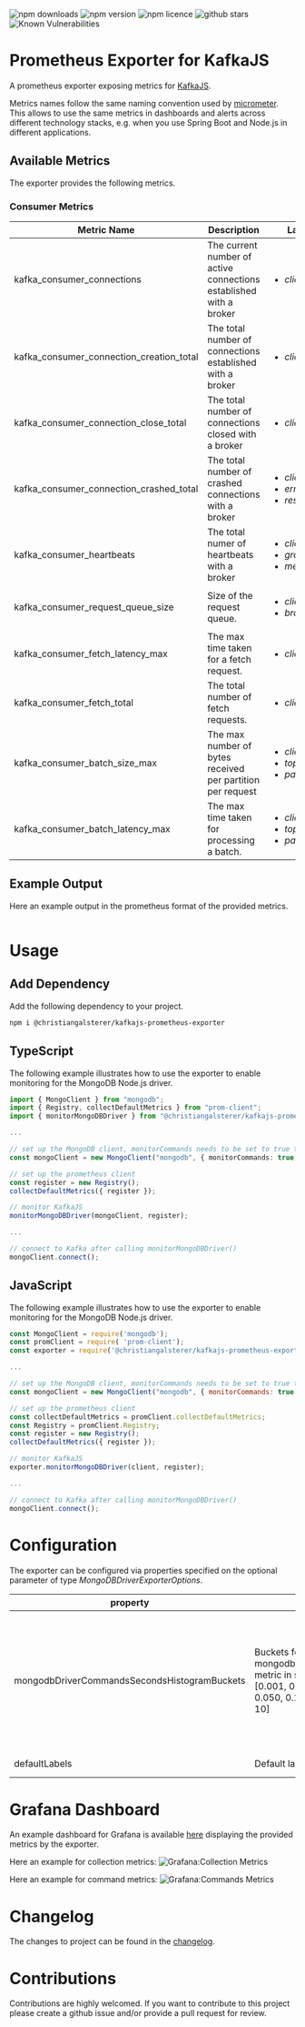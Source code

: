 ![npm downloads](https://img.shields.io/npm/dt/@christiangalsterer/kafkajs-prometheus-exporter.svg)
![npm version](https://img.shields.io/npm/v/@christiangalsterer/kafkajs-prometheus-exporter.svg)
![npm licence](https://img.shields.io/npm/l/@christiangalsterer/kafkajs-prometheus-exporter.svg)
![github stars](https://img.shields.io/github/stars/christiangalsterer/kafkajs-prometheus-exporter.svg)
![Known Vulnerabilities](https://snyk.io/test/github/christiangalsterer/kafkajs-prometheus-exporter/badge.svg)

# Prometheus Exporter for KafkaJS

A prometheus exporter exposing metrics for [KafkaJS](https://kafka.js.org/).

Metrics names follow the same naming convention used by [micrometer](https://github.com/micrometer-metrics/micrometer). This allows to use the same metrics in dashboards and alerts across different technology stacks, e.g. when you use Spring Boot and Node.js in different applications.

## Available Metrics
The exporter provides the following metrics.

### Consumer Metrics

|Metric Name|Description|Labels|Since|
|---|---|---|---|
|kafka_consumer_connections|The current number of active connections established with a broker|<ul><li>_client_id_:</li><ul>||
|kafka_consumer_connection_creation_total|The total number of connections established with a broker|<ul><li>_client_id_:</li><ul>||
|kafka_consumer_connection_close_total|The total number of connections closed with a broker|<ul><li>_client_id_:</li><ul>||
|kafka_consumer_connection_crashed_total|The total number of crashed connections with a broker|<ul><li>_client_id_:</li><li>_error_:</li><li>_restart_:</li><ul>||
|kafka_consumer_heartbeats|The total numer of heartbeats with a broker|<ul><li>_client_id_:</li><li>_group_id_:</li><li>_member_id_:</li><ul>||
|kafka_consumer_request_queue_size|Size of the request queue.|<ul><li>_client_id_:</li><li>_broker_:</li><ul>||
|kafka_consumer_fetch_latency_max|The max time taken for a fetch request.|<ul><li>_client_id_:</li><ul>||
|kafka_consumer_fetch_total|The total number of fetch requests.|<ul><li>_client_id_:</li><ul>||
|kafka_consumer_batch_size_max|The max number of bytes received per partition per request|<ul><li>_client_id_:</li><li>_topic_:</li><li>_partition_:</li><ul>||
|kafka_consumer_batch_latency_max|The max time taken for processing a batch.|<ul><li>_client_id_:</li><li>_topic_:</li><li>_partition_:</li><ul>||

## Example Output

Here an example output in the prometheus format of the provided metrics.

```sh

```

# Usage

## Add Dependency

Add the following dependency to your project.

```sh
npm i @christiangalsterer/kafkajs-prometheus-exporter
```

## TypeScript

The following example illustrates how to use the exporter to enable monitoring for the MongoDB Node.js driver.

```ts
import { MongoClient } from "mongodb";
import { Registry, collectDefaultMetrics } from "prom-client";
import { monitorMongoDBDriver } from "@christiangalsterer/kafkajs-prometheus-exporter";

...

// set up the MongoDB client, monitorCommands needs to be set to true to enable command monitoring.
const mongoClient = new MongoClient("mongodb", { monitorCommands: true })

// set up the prometheus client
const register = new Registry();
collectDefaultMetrics({ register });

// monitor KafkaJS
monitorMongoDBDriver(mongoClient, register);

...

// connect to Kafka after calling monitorMongoDBDriver()
mongoClient.connect();
```
## JavaScript

The following example illustrates how to use the exporter to enable monitoring for the MongoDB Node.js driver.

```js
const MongoClient = require('mongodb');
const promClient = require( 'prom-client');
const exporter = require('@christiangalsterer/kafkajs-prometheus-exporter')

...

// set up the MongoDB client, monitorCommands needs to be set to true to enable command monitoring.
const mongoClient = new MongoClient("mongodb", { monitorCommands: true })

// set up the prometheus client
const collectDefaultMetrics = promClient.collectDefaultMetrics;
const Registry = promClient.Registry;
const register = new Registry();
collectDefaultMetrics({ register });

// monitor KafkaJS
exporter.monitorMongoDBDriver(client, register);

...

// connect to Kafka after calling monitorMongoDBDriver()
mongoClient.connect();
```

# Configuration

The exporter can be configured via properties specified on the optional parameter of type 
_MongoDBDriverExporterOptions_.

|property|Description|Example|Since |
|---|---|---|---|
| mongodbDriverCommandsSecondsHistogramBuckets | Buckets for the mongodb_driver_commands_seconds_bucket metric in seconds. Default buckets are [0.001, 0.005, 0.010, 0.020, 0.030, 0.040, 0.050, 0.100, 0.200, 0.500, 1.0, 2.0, 5.0, 10] | [0.001, 0.005, 0.010, 0.020, 0.030, 0.040, 0.050, 0.100, 0.200, 0.500, 1.0, 2.0, 5.0, 10]| 1.0.0|
| defaultLabels | Default labels added to each metrics. | {'foo':'bar', 'alice': 3} | 1.1.0 |


# Grafana Dashboard

An example dashboard for Grafana is available [here](/docs/grafana/dashbaord.json) displaying the provided metrics by the exporter.

Here an example for collection metrics:
![Grafana:Collection Metrics](/docs/images/grafana_mongodb_driver_collections_1.png "Grafana: Collection Metrics")

Here an example for command metrics:
![Grafana:Commands Metrics](/docs/images/grafana_mongodb_driver_commands_1.png "Grafana: Command Metrics")


# Changelog

The changes to project can be found in the [changelog](/CHANGELOG.md).

# Contributions

Contributions are highly welcomed. If you want to contribute to this project please create a github issue and/or provide a pull request for review.

